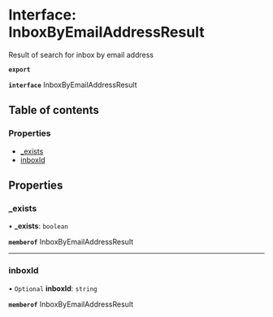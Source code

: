 # Interface: InboxByEmailAddressResult

Result of search for inbox by email address

**`export`**

**`interface`** InboxByEmailAddressResult

## Table of contents

### Properties

- [\_exists](InboxByEmailAddressResult.md#exists)
- [inboxId](InboxByEmailAddressResult.md#inboxid)

## Properties

### \_exists

• **\_exists**: `boolean`

**`memberof`** InboxByEmailAddressResult

___

### inboxId

• `Optional` **inboxId**: `string`

**`memberof`** InboxByEmailAddressResult
